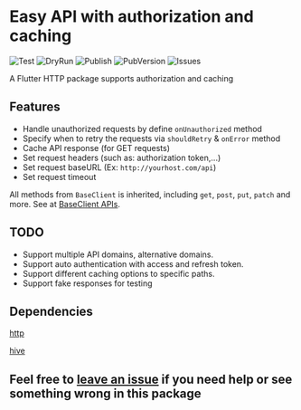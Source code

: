 # Easy API with authorization and caching

![Test](https://github.com/ngoan98tv/extended_http/workflows/Test/badge.svg)
![DryRun](https://github.com/ngoan98tv/extended_http/workflows/Pub%20Dry%20Run/badge.svg)
![Publish](https://github.com/ngoan98tv/extended_http/workflows/Publish/badge.svg)
![PubVersion](https://img.shields.io/pub/v/extended_http)
![Issues](https://img.shields.io/github/issues/ngoan98tv/extended_http)

A Flutter HTTP package supports authorization and caching

## Features

- Handle unauthorized requests by define `onUnauthorized` method
- Specify when to retry the requests via `shouldRetry` & `onError` method
- Cache API response (for GET requests)
- Set request headers (such as: authorization token,...)
- Set request baseURL (Ex: `http://yourhost.com/api`)
- Set request timeout

All methods from `BaseClient` is inherited, including `get`, `post`, `put`, `patch` and more. See at [BaseClient APIs](https://pub.dev/documentation/http/latest/http/BaseClient-class.html).

## TODO

- Support multiple API domains, alternative domains.
- Support auto authentication with access and refresh token.
- Support different caching options to specific paths.
- Support fake responses for testing

## Dependencies

[http](https://pub.dev/packages/http)

[hive](https://pub.dev/packages/hive)

## Feel free to [leave an issue](https://github.com/ngoan98tv/extended_http/issues) if you need help or see something wrong in this package
